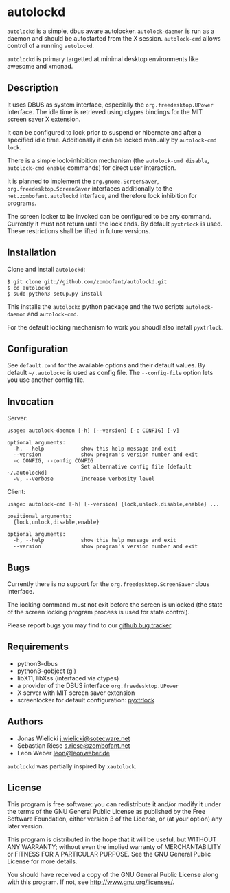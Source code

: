 autolockd
=========

``autolockd`` is a simple, dbus aware autolocker. ``autolock-daemon``
is run as a daemon and should be autostarted from the X
session. ``autolock-cmd`` allows control of a running ``autolockd``.

``autolockd`` is primary targetted at minimal desktop environments
like awesome and xmonad.

Description
-----------

It uses DBUS as system interface, especially the
``org.freedesktop.UPower`` interface. The idle time is retrieved using
ctypes bindings for the MIT screen saver X extension.

It can be configured to lock prior to suspend or
hibernate and after a specified idle time. Additionally it can be
locked manually by ``autolock-cmd lock``.

There is a simple lock-inhibition mechanism (the ``autolock-cmd
disable``, ``autolock-cmd enable`` commands) for direct user
interaction.

It is planned to implement the ``org.gnome.ScreenSaver``,
``org.freedesktop.ScreenSaver`` interfaces additionally to the
``net.zombofant.autolockd`` interface, and therefore lock inhibition
for programs.

The screen locker to be invoked can be configured to be any
command. Currently it must not return until the lock ends. By default
``pyxtrlock`` is used. These restrictions shall be lifted in future
versions.

Installation
------------

Clone and install ``autolockd``:

    $ git clone git://github.com/zombofant/autolockd.git
    $ cd autolockd
    $ sudo python3 setup.py install

This installs the ``autolockd`` python package and the two scripts
``autolock-daemon`` and ``autolock-cmd``.

For the default locking mechanism to work you shoudl also install
``pyxtrlock``.

Configuration
-------------

See ``default.conf`` for the available options and their default
values. By default ``~/.autolockd`` is used as config file. The
``--config-file`` option lets you use another config file.

Invocation
----------

Server:

    usage: autolock-daemon [-h] [--version] [-c CONFIG] [-v]

    optional arguments:
      -h, --help            show this help message and exit
      --version             show program's version number and exit
      -c CONFIG, --config CONFIG
                            Set alternative config file [default ~/.autolockd]
      -v, --verbose         Increase verbosity level

Client:

    usage: autolock-cmd [-h] [--version] {lock,unlock,disable,enable} ...

    positional arguments:
      {lock,unlock,disable,enable}

    optional arguments:
      -h, --help            show this help message and exit
      --version             show program's version number and exit

Bugs
----

Currently there is no support for the ``org.freedesktop.ScreenSaver``
dbus interface.

The locking command must not exit before the screen is unlocked (the
state of the screen locking program process is used for state
control).

Please report bugs you may find to our [github bug
tracker](https://github.com/zombofant/autolockd/issues).

Requirements
------------

* python3-dbus
* python3-gobject (gi)
* libX11, libXss (interfaced via ctypes)
* a provider of the DBUS interface ``org.freedesktop.UPower``
* X server with MIT screen saver extension
* screenlocker for default configuration:
  [pyxtrlock](git://github.com/leonnnn/pyxtrlock.git)

Authors
-------
* Jonas Wielicki <j.wielicki@sotecware.net>
* Sebastian Riese <s.riese@zombofant.net>
* Leon Weber <leon@leonweber.de>

``autolockd`` was partially inspired by ``xautolock``.

License
-------
This program is free software: you can redistribute it and/or modify
it under the terms of the GNU General Public License as published by
the Free Software Foundation, either version 3 of the License, or
(at your option) any later version.

This program is distributed in the hope that it will be useful,
but WITHOUT ANY WARRANTY; without even the implied warranty of
MERCHANTABILITY or FITNESS FOR A PARTICULAR PURPOSE.  See the
GNU General Public License for more details.

You should have received a copy of the GNU General Public License
along with this program.  If not, see <http://www.gnu.org/licenses/>.
